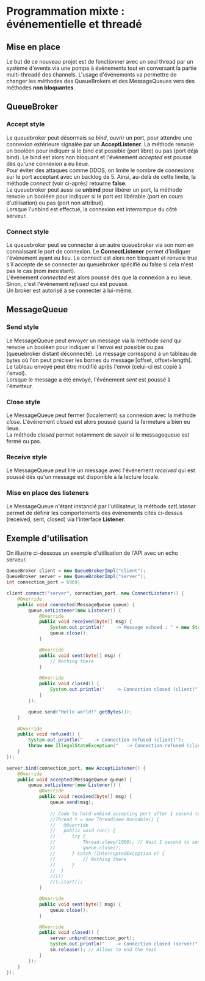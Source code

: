 # Programmation mixte : événementielle et threadé

## Mise en place

Le but de ce nouveau projet est de fonctionner avec un seul thread par un système d'events via une pompe à événements tout en conversant la partie multi-threadé des channels. L'usage d'événements va permettre de changer les méthodes des QueueBrokers et des MessageQueues vers des méthodes **non bloquantes**.

## QueueBroker

### Accept style
Le queuebroker peut désormais se *bind*, ouvrir un port, pour attendre une connexion extérieure signalée par un **AcceptListener**. La méthode renvoie un booléen pour indiquer si le bind est possible (port libre) ou pas (port déjà bind). Le bind est alors non bloquant et l'événement *accepted* est poussé dès qu'une connexion a eu lieue.  
Pour éviter des attaques comme DDOS, on limite le nombre de connexions sur le port acceptant avec un backlog de 5. Ainsi, au-delà de cette limite, la méthode *connect* (voir ci-après) retourne **false**.  
Le queuebroker peut aussi se **unbind** pour libérer un port, la méthode renvoie un booléen pour indiquer si le port est libérable (port en cours d'utilisation) ou pas (port non attribué).  
Lorsque l'unbind est effectué, la connexion est interrompue du côté serveur.

### Connect style
Le queuebroker peut se connecter à un autre queuebroker via son nom en connaissant le port de connexion. Le **ConnectListener** permet d'indiquer l'événement ayant eu lieu. Le connect est alors non bloquant et renvoie true s'il accepte de se connecter au queuebroker spécifié ou false si cela n'est pas le cas (nom inexistant).  
L'événement *connected* est alors poussé dès que la connexion a eu lieue. Sinon, c'est l'événement *refused* qui est poussé.  
Un broker est autorisé à se connecter à lui-même.


## MessageQueue

### Send style
Le MessageQueue peut envoyer un message via la méthode *send* qui renvoie un booléen pour indiquer si l'envoi est possible ou pas (queuebroker distant déconnecté). Le message correspond à un tableau de bytes où l'on peut préciser les bornes du message [offset, offset+length[.  
Le tableau envoyé peut être modifié après l'envoi (celui-ci est copié à l'envoi).  
Lorsque le message a été envoyé, l'événement *sent* est poussé à l'émetteur.

### Close style
Le MessageQueue peut fermer (localement) sa connexion avec la méthode *close*. L'événement *closed* est alors poussé quand la fermeture a bien eu lieue.  
La méthode *closed* permet notamment de savoir si le messagequeue est fermé ou pas.

### Receive style
Le MessageQueue peut lire un message avec l'événement *received* qui est poussé dès qu'un message est disponible à la lecture locale.

### Mise en place des listeners
Le MessageQueue n'étant instancié par l'utilisateur, la méthode *setListener* permet de définir les comportements des événements cités ci-dessus (received, sent, closed) via l'interface **Listener**.


## Exemple d'utilisation

On illustre ci-dessous un exemple d'utilisation de l'API avec un echo serveur.
```java
QueueBroker client = new QueueBrokerImpl("client");
QueueBroker server = new QueueBrokerImpl("server");
int connection_port = 6969;

client.connect("server", connection_port, new ConnectListener() {
    @Override
    public void connected(MessageQueue queue) {
        queue.setListener(new Listener() {
            @Override
            public void received(byte[] msg) {
                System.out.println("	-> Message echoed : " + new String(msg));
                queue.close();
            }

            @Override
            public void sent(byte[] msg) {
                // Nothing there
            }

            @Override
            public void closed() {
                System.out.println("	-> Connection closed (client)");
            }
        });

        queue.send("Hello world!".getBytes());
    }

    @Override
    public void refused() {
        System.out.println("	-> Connection refused (client)");
        throw new IllegalStateException("	-> Connection refused (client)");
    }
});

server.bind(connection_port, new AcceptListener() {
    @Override
    public void accepted(MessageQueue queue) {
        queue.setListener(new Listener() {
            @Override
            public void received(byte[] msg) {
                queue.send(msg);
                
                // Code to hard unbind accepting port after 1 second (even if the message is not totally sent)
                //Thread t = new Thread(new Runnable() {
                //   @Override
                //   public void run() {
                //      try {
                //          Thread.sleep(1000); // Wait 1 second to send message after kill server
                //          queue.close();
                //      } catch (InterruptedException e) {
                //          // Nothing there
                //      }
                //  }
                //});
                //t.start();
            }

            @Override
            public void sent(byte[] msg) {
                queue.close();
            }

            @Override
            public void closed() {
                server.unbind(connection_port);
                System.out.println("	-> Connection closed (server)");
                sm.release(); // Allows to end the test
            }
        });
    }
});
````
